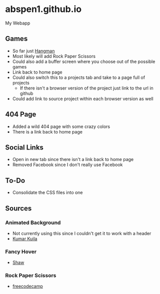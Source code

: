 # abspen1.github.io
My Webapp

## Games
* So far just [Hangman](https://github.com/abspen1/hangman-js)
* Most likely will add Rock Paper Scissors 
* Could also add a buffer screen where you choose out of the possible games
* Link back to home page
* Could also switch this to a projects tab and take to a page full of projects
    * If there isn't a browser version of the project just link to the url in github
* Could add link to source project within each browser version as well

## 404 Page
* Added a wild 404 page with some crazy colors
* There is a link back to home page

## Social Links
* Open in new tab since there isn't a link back to home page
* Removed Facebook since I don't really use Facebook

## To-Do
* Consolidate the CSS files into one

## Sources
### Animated Background
* Not currently using this since I couldn't get it to work with a header
* [Kumar Kuila](https://codepen.io/uiswarup/pen/XWdXGGV)

### Fancy Hover
* [Shaw](https://codepen.io/shshaw/pen/MoxrPV)

### Rock Paper Scissors 
* [freecodecamp](https://www.youtube.com/watch?v=jaVNP3nIAv0&t=871s)